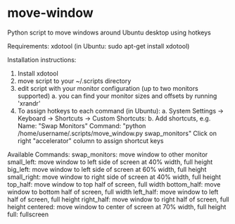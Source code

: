 move-window
===========

Python script to move windows around Ubuntu desktop using hotkeys

Requirements:
xdotool (in Ubuntu: sudo apt-get install xdotool)


Installation instructions:
1. Install xdotool
2. move script to your ~/.scripts directory
3. edit script with your monitor configuration (up to two monitors supported)
	a. you can find your monitor sizes and offsets by running 'xrandr'
4. To assign hotkeys to each command (in Ubuntu): 
	a. System Settings -> Keyboard -> Shortcuts -> Custom Shortcuts:
	b. Add shortcuts, e.g. 
		Name: "Swap Monitors"
		Command: "python /home/username/.scripts/move_window.py swap_monitors"
		Click on right "accelerator" column to assign shortcut keys

Available Commands:
swap_monitors: move window to other monitor
small_left: move window to left side of screen at 40% width, full height
big_left: move window to left side of screen at 60% width, full height
small_right: move window to right side of screen at 40% width, full height
top_half: move window to top half of screen, full width
bottom_half: move window to bottom half of screen, full width
left_half: move window to left half of screen, full height
right_half: move window to right half of screen, full height
centered: move window to center of screen at 70% width, full height
full: fullscreen

